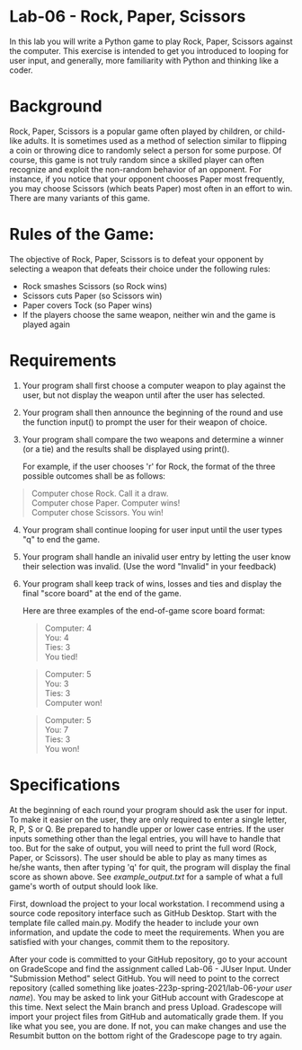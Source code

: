 # Lab-06 - Rock, Paper, Scissors
In this lab you will write a Python game to play Rock, Paper, Scissors against the computer.  This exercise is intended to get you introduced to looping for user input, and generally, more familiarity with Python and thinking like a coder.

# Background
Rock, Paper, Scissors is a popular game often played by children, or child-like adults. It is sometimes used as a method of selection similar to flipping a coin or throwing dice to randomly select a person for some purpose.  Of course, this game is not truly random since a skilled player can often recognize and exploit the non-random behavior of an opponent.  For instance, if you notice that your opponent chooses Paper most frequently, you may choose Scissors (which beats Paper) most often in an effort to win. There are many variants of this game.

# Rules of the Game:
The objective of Rock, Paper, Scissors is to defeat your opponent by selecting a weapon that defeats their choice under the following rules:
- Rock smashes Scissors (so Rock wins)
- Scissors cuts Paper (so Scissors win)
- Paper covers Tock (so Paper wins)
- If the players choose the same weapon, neither win and the game is played again

# Requirements
1. Your program shall first choose a computer weapon to play against the user, but not display the weapon until after the user has selected.
2. Your program shall then announce the beginning of the round and use the function input() to prompt the user for their weapon of choice.
3. Your program shall compare the two weapons and determine a winner (or a tie) and the results shall be displayed using print().
    
    For example, if the user chooses 'r' for Rock, the format of the three possible outcomes shall be as follows:
  > Computer chose Rock. Call it a draw.  
  > Computer chose Paper. Computer wins!  
  > Computer chose Scissors. You win!
4. Your program shall continue looping for user input until the user types "q" to end the game.
5. Your program shall handle an inivalid user entry by letting the user know their selection was invalid. (Use the word "Invalid" in your feedback)
5. Your program shall keep track of wins, losses and ties and display the final "score board" at the end of the game.

    Here are three examples of the end-of-game score board format:
    > Computer: 4  
    You: 4  
    Ties: 3  
    You tied!

    > Computer: 5  
    You: 3  
    Ties: 3  
    Computer won!

    > Computer: 5  
    You: 7  
    Ties: 3  
    You won!


# Specifications
At the beginning of each round your program should ask the user for input.  To make it easier on the user, they are only required to enter a single letter, R, P, S or Q.  Be prepared to handle upper or lower case entries.  If the user inputs something other than the legal entries, you will have to handle that too.  But for the sake of output, you will need to print the full word (Rock, Paper, or Scissors).  The user should be able to play as many times as he/she wants, then after typing 'q' for quit, the program will display the final score as shown above.  See _example_output.txt_ for a sample of what a full game's worth of output should look like.

First, download the project to your local workstation.  I recommend using a source code repository interface such as GitHub Desktop. Start with the template file called main.py. Modify the header to include your own information, and update the code to meet the requirements. When you are satisfied with your changes, commit them to the repository.

After your code is committed to your GitHub repository, go to your account on GradeScope and find the assignment called Lab-06 - JUser Input. Under "Submission Method" select GitHub. You will need to point to the correct repository (called something like joates-223p-spring-2021/lab-06-_your user name_).  You may be asked to link your GitHub account with Gradescope at this time.  Next select the Main branch and press Upload. Gradescope will import your project files from GitHub and automatically grade them.  If you like what you see, you are done.  If not, you can make changes and use the Resumbit button on the bottom right of the Gradescope page to try again.

